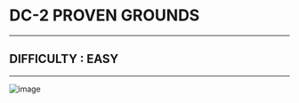 # DC-2 PROVEN GROUNDS
***
## DIFFICULTY : EASY
***

![image](https://github.com/sec-fortress/sec-fortress.github.io/assets/132317714/343788f7-9c7c-478a-b8b7-c6b81277fb2a)
